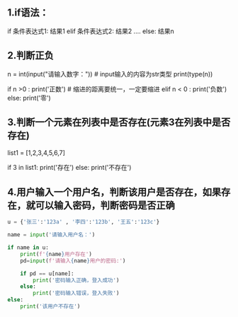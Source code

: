 ## 1.if语法：
if  条件表达式1:
    结果1
elif 条件表达式2:
    结果2
....
else:
    结果n
## 2.判断正负
n =  int(input("请输入数字："))  # input输入的内容为str类型
print(type(n))

if n >0 :
    print('正数')  # 缩进的距离要统一，一定要缩进
elif n < 0 :
    print('负数')
else:
    print('零')
## 3.判断一个元素在列表中是否存在(元素3在列表中是否存在)
list1 = [1,2,3,4,5,6,7]

if 3 in list1:
    print('存在')
else:
    print('不存在')
## 4.用户输入一个用户名，判断该用户是否存在，如果存在，就可以输入密码，判断密码是否正确
```python
u = {'张三':'123a' , '李四':'123b', '王五':'123c'}

name = input('请输入用户名：')

if name in u:
    print(f'{name}用户存在')
    pd=input(f'请输入{name}用户的密码:')

    if pd == u[name]:
        print('密码输入正确，登入成功')
    else:
        print('密码输入错误，登入失败')
else:
    print('该用户不存在')
```
